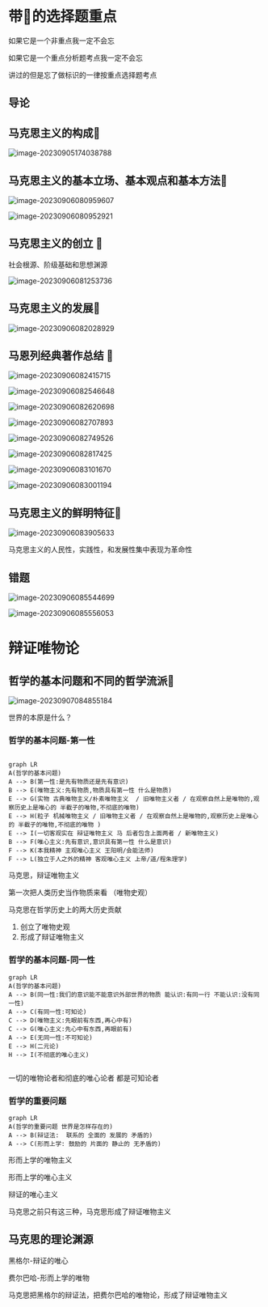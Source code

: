 # 带🔺的选择题重点

如果它是一个非重点我一定不会忘

如果它是一个重点分析题考点我一定不会忘

讲过的但是忘了做标识的一律按重点选择题考点

## 导论

## 马克思主义的构成🔺

![image-20230905174038788](/Users/yuebinghui/Documents/program/github/note/images/image-20230905174038788.png)

## 马克思主义的基本立场、基本观点和基本方法🔺

![image-20230906080959607](/Users/yuebinghui/Documents/program/github/note/images/image-20230906080959607.png)

![image-20230906080952921](/Users/yuebinghui/Documents/program/github/note/images/image-20230906080952921.png)

## 马克思主义的创立 🔺

社会根源、阶级基础和思想渊源

![image-20230906081253736](/Users/yuebinghui/Documents/program/github/note/images/image-20230906081253736.png)

## 马克思主义的发展🔺

![image-20230906082028929](/Users/yuebinghui/Documents/program/github/note/images/image-20230906082028929.png)

## 马恩列经典著作总结 🔺

![image-20230906082415715](/Users/yuebinghui/Documents/program/github/note/images/image-20230906082415715.png)

![image-20230906082546648](/Users/yuebinghui/Documents/program/github/note/images/image-20230906082546648.png)

![image-20230906082620698](/Users/yuebinghui/Documents/program/github/note/images/image-20230906082620698.png)

![image-20230906082707893](/Users/yuebinghui/Documents/program/github/note/images/image-20230906082707893.png)

![image-20230906082749526](/Users/yuebinghui/Documents/program/github/note/images/image-20230906082749526.png)

![image-20230906082817425](/Users/yuebinghui/Documents/program/github/note/images/image-20230906082817425.png)

![image-20230906083101670](/Users/yuebinghui/Documents/program/github/note/images/image-20230906083101670.png)

![image-20230906083001194](/Users/yuebinghui/Documents/program/github/note/images/image-20230906083001194.png)

## 马克思主义的鲜明特征🔺

![image-20230906083905633](/Users/yuebinghui/Documents/program/github/note/images/image-20230906083905633.png)

马克思主义的人民性，实践性，和发展性集中表现为革命性

## 错题

![image-20230906085544699](/Users/yuebinghui/Documents/program/github/note/images/image-20230906085544699.png)

![image-20230906085556053](/Users/yuebinghui/Documents/program/github/note/images/image-20230906085556053.png)

# 辩证唯物论

## 哲学的基本问题和不同的哲学流派🔺

![image-20230907084855184](/Users/yuebinghui/Documents/program/github/note/images/image-20230907084855184.png)

世界的本原是什么？

### 哲学的基本问题-第一性

```mermaid

graph LR
A(哲学的基本问题)
A --> B(第一性:是先有物质还是先有意识)
B --> E(唯物主义:先有物质,物质具有第一性 什么是物质)
E --> G(实物 古典唯物主义/朴素唯物主义  / 旧唯物主义者 / 在观察自然上是唯物的,观察历史上是唯心的 半截子的唯物,不彻底的唯物)
E --> H(粒子 机械唯物主义 / 旧唯物主义者 / 在观察自然上是唯物的,观察历史上是唯心的 半截子的唯物,不彻底的唯物 )
E --> I(一切客观实在 辩证唯物主义 马 后者包含上面两者 / 新唯物主义)
B --> F(唯心主义:先有意识,意识具有第一性 什么是意识)
F --> K(本我精神 主观唯心主义 王阳明/会能法师)
F --> L(独立于人之外的精神 客观唯心主义 上帝/道/程朱理学)
```

马克思，辩证唯物主义

第一次把人类历史当作物质来看 （唯物史观）

马克思在哲学历史上的两大历史贡献

1. 创立了唯物史观
2. 形成了辩证唯物主义

### 哲学的基本问题-同一性

```mermaid
graph LR
A(哲学的基本问题)
A --> B(同一性:我们的意识能不能意识外部世界的物质 能认识:有同一行 不能认识:没有同一性)
A --> C(有同一性:可知论)
C --> D(唯物主义:先眼前有东西,再心中有)
C --> G(唯心主义:先心中有东西,再眼前有)
A --> E(无同一性:不可知论)
E --> H(二元论)
H --> I(不彻底的唯心主义)


```

一切的唯物论者和彻底的唯心论者  都是可知论者

### 哲学的重要问题

```mermaid
graph LR
A(哲学的重要问题 世界是怎样存在的)
A --> B(辩证法:  联系的 全面的 发展的 矛盾的)
A --> C(形而上学: 鼓励的 片面的 静止的 无矛盾的)

```

形而上学的唯物主义

形而上学的唯心主义

辩证的唯心主义

马克思之前只有这三种，马克思形成了辩证唯物主义

## 马克思的理论渊源

黑格尔-辩证的唯心

费尔巴哈-形而上学的唯物

马克思把黑格尔的辩证法，把费尔巴哈的唯物论，形成了辩证唯物主义
